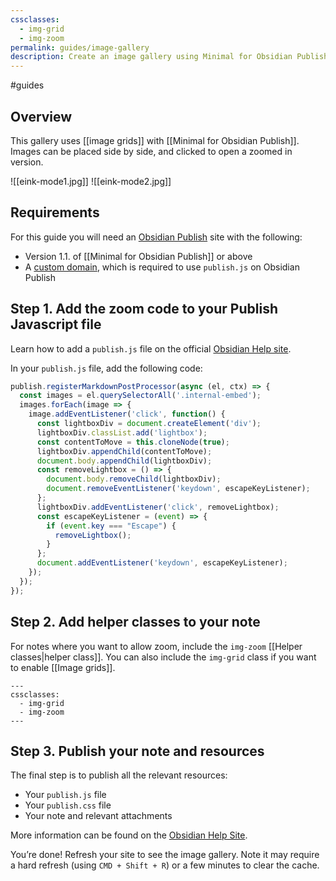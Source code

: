 ```yaml
---
cssclasses:
  - img-grid
  - img-zoom
permalink: guides/image-gallery
description: Create an image gallery using Minimal for Obsidian Publish. Images can be placed side by side, and clicked to open a zoomed in version.
---
```

#guides

## Overview

This gallery uses [[image grids]] with [[Minimal for Obsidian Publish]]. Images can be placed side by side, and clicked to open a zoomed in version.

![[eink-mode1.jpg]]
![[eink-mode2.jpg]]

## Requirements

For this guide you will need an [Obsidian Publish](https://obsidian.md/publish) site with the following:

- Version 1.1. of [[Minimal for Obsidian Publish]] or above
- A [custom domain](https://help.obsidian.md/Obsidian+Publish/Set+up+a+custom+domain), which is required to use `publish.js` on Obsidian Publish

## Step 1. Add the zoom code to your Publish Javascript file

Learn how to add a `publish.js` file on the official [Obsidian Help site](https://help.obsidian.md/Obsidian+Publish/Customize+your+site).

In your `publish.js` file, add the following code:

```js
publish.registerMarkdownPostProcessor(async (el, ctx) => {
  const images = el.querySelectorAll('.internal-embed');
  images.forEach(image => {
    image.addEventListener('click', function() {
      const lightboxDiv = document.createElement('div');
      lightboxDiv.classList.add('lightbox');
      const contentToMove = this.cloneNode(true);
      lightboxDiv.appendChild(contentToMove);
      document.body.appendChild(lightboxDiv);
      const removeLightbox = () => {
        document.body.removeChild(lightboxDiv);
        document.removeEventListener('keydown', escapeKeyListener);
      };
      lightboxDiv.addEventListener('click', removeLightbox);
      const escapeKeyListener = (event) => {
        if (event.key === "Escape") {
          removeLightbox();
        }
      };
      document.addEventListener('keydown', escapeKeyListener);
    });
  });
});

```

## Step 2. Add helper classes to your note

For notes where you want to allow zoom, include the `img-zoom` [[Helper classes|helper class]]. You can also include the `img-grid` class if you want to enable [[Image grids]].

```
---
cssclasses:
  - img-grid
  - img-zoom
---
```

## Step 3. Publish your note and resources

The final step is to publish all the relevant resources:

- Your `publish.js` file
- Your `publish.css` file
- Your note and relevant attachments

More information can be found on the [Obsidian Help Site](https://help.obsidian.md/Obsidian+Publish/Publish+and+unpublish+notes).

You’re done! Refresh your site to see the image gallery. Note it may require a hard refresh (using `CMD + Shift + R`) or a few minutes to clear the cache.